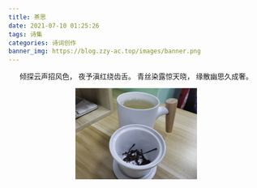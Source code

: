 ```yaml
---
title: 茶思
date: 2021-07-10 01:25:26
tags: 诗集
categories: 诗词创作
banner_img: https://blog.zzy-ac.top/images/banner.png
---
```

<center>

倾探云声招风色，
夜予滇红绕齿舌。
青丝染露惊天晓，
缘散幽思久成奢。

</center>

<center><a href="/pictures/chasi.jpg" data-fancybox="images" data-caption="插图"><img src="/pictures/chasi.jpg" width ="240"   /></a></center>
